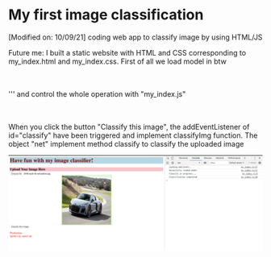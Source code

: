 # My first image classification
[Modified on: 10/09/21]
coding web app to classify image by using HTML/JS

Future me: I built a static website with HTML and CSS corresponding to my_index.html and my_index.css.
First of all we load model in btw <script> tag:
  '''
  <script src="https://unpkg.com/@tensorflow/tfjs"></script> <br>
  <script src="https://unpkg.com/@tensorflow-models/mobilenet"></script> <br><br>
  '''
  and control the whole operation with "my_index.js"
 
  <script src="my_index.js"></script>
  <br>
  <br>
When you click the button "Classify this image", the addEventListener of id="classify" have been triggered and implement classifyImg function. The object "net" implement method classify to classify the uploaded image
  

![alt text](https://github.com/Elstargo00/my-first-image-classification/blob/master/Screenshot%20example.png)
